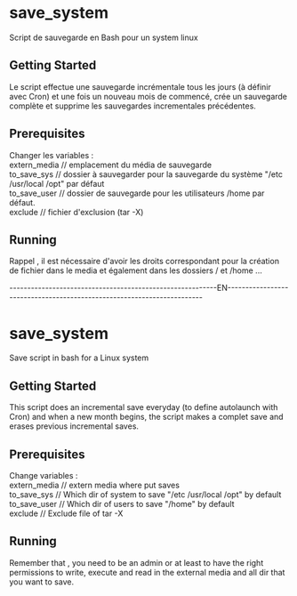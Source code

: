 # save_system
Script de sauvegarde en Bash pour un system linux
## Getting Started
  Le script effectue une sauvegarde incrémentale tous les jours (à définir avec Cron) et une fois
  un nouveau mois de commencé, crée un sauvegarde complète et supprime les sauvegardes incrementales précédentes.
  
## Prerequisites
Changer les variables :<br />
  extern_media // emplacement du média de sauvegarde<br />
  to_save_sys // dossier à sauvegarder pour la sauvegarde du système "/etc /usr/local /opt" par défaut<br />
  to_save_user // dossier de sauvegarde pour les utilisateurs /home par défaut.<br />
  exclude // fichier d'exclusion (tar -X)<br />
  
## Running
  Rappel , il est nécessaire d'avoir les droits correspondant pour la création de fichier dans le media
  et également dans les dossiers / et /home ...

----------------------------------------------------------EN-----------------------------------------------------------------------

# save_system
Save script in bash for a Linux system
## Getting Started
  This script does an incremental save everyday (to define autolaunch with Cron) and when a new month
  begins, the script makes a complet save and erases previous incremental saves. 
  
## Prerequisites
Change variables :<br />
  extern_media // extern media where put saves <br />
  to_save_sys // Which dir of system to save "/etc /usr/local /opt" by default<br />
  to_save_user // Which dir of users to save "/home" by default<br />
  exclude // Exclude file of tar -X<br />
  
## Running
  Remember that , you need to be an admin or at least to have the right permissions to write, execute and read in 
  the external media and all dir that you want to save.

